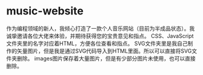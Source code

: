 # music-website
作为编程领域的新人，我倾心打造了一款个人音乐网站（目前为半成品状态）。我诚挚邀请各位大佬来体验，并期待获得您的宝贵意见和指点。
CSS、JavaScript文件夹里的名字对应着HTML，方便各位查看和指点。
SVG文件夹里是我自己制作的矢量图片，但是我是通过SVG代码导入到HTML里面。所以可以直接将SVG文件夹删除。
images图片保存着大量图片，但是有少部分图片未使用，也可以直接删除。

